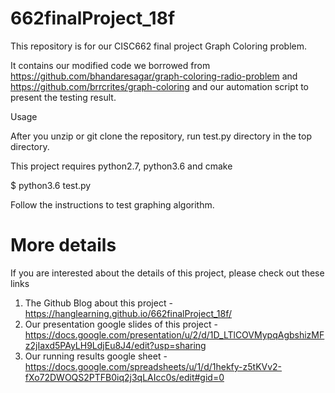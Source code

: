 # 662finalProject_18f
This repository is for our CISC662 final project Graph Coloring problem. 

It contains our modified code we borrowed from https://github.com/bhandaresagar/graph-coloring-radio-problem 
and https://github.com/brrcrites/graph-coloring and our automation script to present the testing result.

Usage

  After you unzip or git clone the repository, run test.py directory in the top directory. 
  
  This project requires python2.7, python3.6 and cmake
  
  $ python3.6 test.py
  
  Follow the instructions to test graphing algorithm.

# More details

If you are interested about the details of this project, please check out these links

1. The Github Blog about this project -  https://hanglearning.github.io/662finalProject_18f/
2. Our presentation google slides of this project - https://docs.google.com/presentation/u/2/d/1D_LTlCOVMypqAgbshizMFz2jIaxd5PAyLH9LdjEu8J4/edit?usp=sharing
3. Our running results google sheet - https://docs.google.com/spreadsheets/u/1/d/1hekfy-z5tKVv2-fXo72DWOQS2PTFB0iq2j3qLAIcc0s/edit#gid=0
